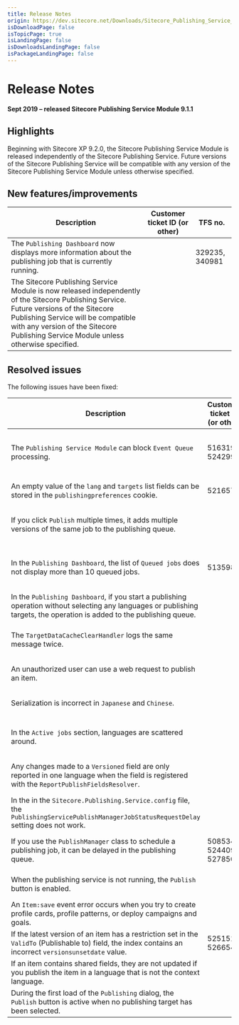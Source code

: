 ```yaml
---
title: Release Notes
origin: https://dev.sitecore.net/Downloads/Sitecore_Publishing_Service_Module/9x/Sitecore_Publishing_Service_Module_911/Release_Notes
isDownloadPage: false
isTopicPage: true
isLandingPage: false
isDownloadsLandingPage: false
isPackageLandingPage: false
---
```


# Release Notes

**Sept 2019 – released Sitecore Publishing Service Module 9.1.1**

## Highlights

Beginning with Sitecore XP 9.2.0, the Sitecore Publishing Service Module is released independently of the Sitecore Publishing Service. Future versions of the Sitecore Publishing Service will be compatible with any version of the Sitecore Publishing Service Module unless otherwise specified.

## New features/improvements

 | Description | Customer ticket ID (or other) | TFS no. |
 | --- | --- | --- |
 | ​​​​​​​The `Publishing Dashboard` now displays ​more information about the publishing job that is currently running. |  | 329235, 340981 |
 | ​The Sitecore Publishing Service Module is now released independently of the Sitecore Publishing Service. Future versions of the Sitecore Publishing Service will be compatible with any version of the Sitecore Publishing Service Module unless otherwise specified. |  |  |

## Resolved issues

The following issues have been fixed:

 | Description | Customer ticket ID (or other) | TFS no. |
 | --- | --- | --- |
 | ​The `Publishing Service Module` can block `Event Queue` processing​.​​​​​​​ | 516319, 524299 | 327097, 276743, 41639, 340941, 345721 |
 | ​An empty value of the `lang` and `targets` list fields can be stored in the `publishingpreferences` cookie​.​​​​​​​ | 521657 | 311209, 340957, 345729 |
 | ​​If you click `Publish` multiple times, it adds multiple versions of the same job to the publishing queue.​​​​​​​​​ |  | 327105, 324690, 340969, 345735 |
 | ​​​​​​​In the `Publishing Dashboard`, the list of `Queued jobs` does not display more than 10 queued jobs. | 513598 | 320235, 282148, 40613, 340963, 345732 |
 | ​​​​​​​In the `Publishing Dashboard`, if you start a publishing operation without selecting any languages or publishing targets, the operation is added to the publishing queue. |  | 326681, 340977, 345738 |
 | ​​​​​​​​The `TargetDataCacheClearHandler` logs the same message twice​.​ |  | 327101, 324142, 340967, 345734 |
 | ​​​​​​​​An unauthorized user can use a web request​ to publish an item. |  | 280331, 340945, 345723 |
 | ​​​​​​​​Serialization is incorrect in `Japanese` and `Chinese`. |  | 300010, 340951, 345726 |
 | In the `Active jobs` section, ​languages are scattered around.​​​​​​​ |  | 260101, 19915, 340937, 345719 |
 | ​​​​​​​Any changes made to a `Versioned` field are only reported in one language when the field is registered with the `ReportPublishFieldsResolver`. |  | 327117, 318767, 340959, 345730 |
 | ​​​​​​​In the in the `Sitecore.Publishing.Service.config` file, the `PublishingServicePublishManagerJobStatusRequestDelay` setting does not work. |  | 320201, 340961, 345731 |
 | ​​​​If you use the `PublishManager` class to schedule a publishing job, it can be delayed in the publishing queue.​​​​​​​ | 508534, 524409, 527850 | 277670, 38792, 340943, 345722 |
 | When the publishing service is not running, ​the `Publish` button is enabled.​​​​​​​ |  | 326613, 340973, 345736 |
 | ​​​​​​​​An `Item:save` event error occurs when you try to create profile cards, profile patterns, or deploy campaigns and goals. |  | 288976, 340949, 345725 |
 | ​​​​​​​If the latest version of an item has a restriction set in the `ValidTo` (Publishable to) field, ​the index contains an incorrect `versionsunsetdate` value. | 525151, 526654 | 310787, 340955, 345728 |
 | If an item contains shared fields, they are not updated if you publish the item in a language that is not the context language. |  | 331671, 340988, 345743 |
 | During the first load of the `Publishing` dialog, the `Publish` button is active when no publishing target has been selected. |  | 521657, 525955 | 306142, 306220, 340953, 345727 |